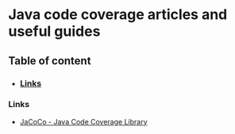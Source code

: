 # Java code coverage articles and useful guides


## Table of content

- ### [Links](#links)


### Links

- [JaCoCo - Java Code Coverage Library](https://www.jacoco.org/jacoco/trunk/index.html)
